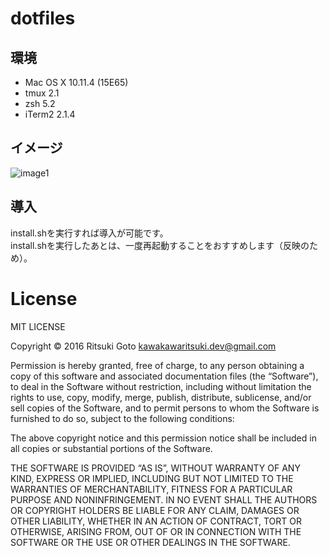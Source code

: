 # dotfiles

## 環境

- Mac OS X 10.11.4 (15E65)
- tmux 2.1
- zsh 5.2
- iTerm2 2.1.4

## イメージ
![image1](https://raw.github.com/wiki/kawakawaritsuki/dotfiles/image/image1.png)

## 導入
install.shを実行すれば導入が可能です。   
install.shを実行したあとは、一度再起動することをおすすめします（反映のため）。

# License
MIT LICENSE


Copyright © 2016 Ritsuki Goto <kawakawaritsuki.dev@gmail.com>

Permission is hereby granted, free of charge, to any person obtaining a copy of this software and associated documentation files (the “Software”), to deal in the Software without restriction, including without limitation the rights to use, copy, modify, merge, publish, distribute, sublicense, and/or sell copies of the Software, and to permit persons to whom the Software is furnished to do so, subject to the following conditions:

The above copyright notice and this permission notice shall be included in all copies or substantial portions of the Software.

THE SOFTWARE IS PROVIDED “AS IS”, WITHOUT WARRANTY OF ANY KIND, EXPRESS OR IMPLIED, INCLUDING BUT NOT LIMITED TO THE WARRANTIES OF MERCHANTABILITY, FITNESS FOR A PARTICULAR PURPOSE AND NONINFRINGEMENT. IN NO EVENT SHALL THE AUTHORS OR COPYRIGHT HOLDERS BE LIABLE FOR ANY CLAIM, DAMAGES OR OTHER LIABILITY, WHETHER IN AN ACTION OF CONTRACT, TORT OR OTHERWISE, ARISING FROM, OUT OF OR IN CONNECTION WITH THE SOFTWARE OR THE USE OR OTHER DEALINGS IN THE SOFTWARE.

